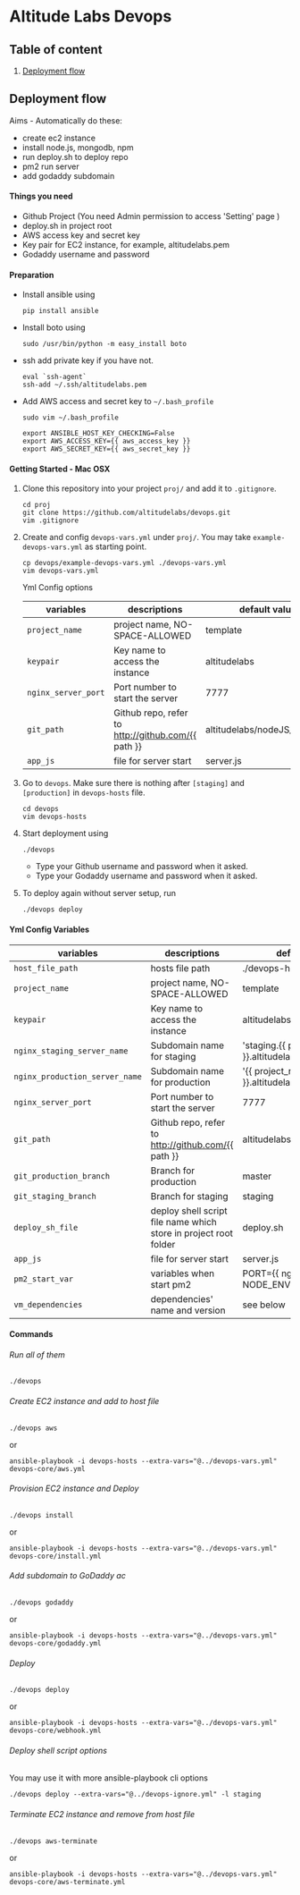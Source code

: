 Altitude Labs Devops
===

## Table of content
1. [Deployment flow](#deployment-flow)

## <a name="deployment-flow"></a>Deployment flow

Aims - Automatically do these:
* create ec2 instance
* install node.js, mongodb, npm
* run deploy.sh to deploy repo
* pm2 run server
* add godaddy subdomain

#### Things you need
* Github Project (You need Admin permission to access 'Setting' page )
* deploy.sh in project root
* AWS access key and secret key
* Key pair for EC2 instance, for example, altitudelabs.pem
* Godaddy username and password


#### Preparation
* Install ansible using
    ```
    pip install ansible
    ```
* Install boto using
    ```
    sudo /usr/bin/python -m easy_install boto
    ```
* ssh add private key if you have not.
    ```
    eval `ssh-agent`
    ssh-add ~/.ssh/altitudelabs.pem
    ```

* Add AWS access and secret key to `~/.bash_profile`
    ```
    sudo vim ~/.bash_profile
    ```

    ```
    export ANSIBLE_HOST_KEY_CHECKING=False
    export AWS_ACCESS_KEY={{ aws_access_key }}
    export AWS_SECRET_KEY={{ aws_secret_key }}
    ```



#### Getting Started - Mac OSX
1. Clone this repository into your project `proj/` and add it to `.gitignore`.
   ```
   cd proj
   git clone https://github.com/altitudelabs/devops.git
   vim .gitignore
   ```

2. Create and config `devops-vars.yml` under `proj/`. You may take `example-devops-vars.yml` as starting point.
    ```
    cp devops/example-devops-vars.yml ./devops-vars.yml
    vim devops-vars.yml
    ```

    Yml Config options

    | variables       | descriptions              | default value|
    |-----------------|---------------------------|--------------|
    |`project_name` | project name, NO-SPACE-ALLOWED|template|
    |`keypair` |Key name to access the instance|altitudelabs|
    |`nginx_server_port` |Port number to start the server|7777|
    |`git_path` |Github repo, refer to http://github.com/{{ path }}|altitudelabs/nodeJS_template|
    |`app_js` |file for server start|server.js|

3. Go to `devops`. Make sure there is nothing after `[staging]` and `[production]` in `devops-hosts` file.
    ```
    cd devops
    vim devops-hosts
    ```

4. Start deployment using
    ```
    ./devops
    ```
    * Type your Github username and password when it asked.
    * Type your Godaddy username and password when it asked.

5. To deploy again without server setup, run
    ```
    ./devops deploy
    ```

#### Yml Config Variables

| variables       | descriptions              | default value|
|-----------------|---------------------------|--------------|
|`host_file_path` | hosts file path           |./devops-hosts|
|`project_name` | project name, NO-SPACE-ALLOWED|template|
|`keypair` |Key name to access the instance|altitudelabs|
|`nginx_staging_server_name` |Subdomain name for staging|'staging.{{ project_name }}.altitudelabs.com'|
|`nginx_production_server_name` |Subdomain name for production |'{{ project_name }}.altitudelabs.com'|
|`nginx_server_port` |Port number to start the server|7777|
|`git_path` |Github repo, refer to http://github.com/{{ path }}|altitudelabs/nodeJS_template|
|`git_production_branch` |Branch for production|master|
|`git_staging_branch` |Branch for staging|staging|
|`deploy_sh_file` |deploy shell script file name which store in project root folder|deploy.sh|
|`app_js` |file for server start|server.js|
|`pm2_start_var`     |variables when start pm2|PORT={{ nginx_server_port }} NODE_ENV=production|
|`vm_dependencies` |dependencies' name and version|see below|


#### Commands

###### Run all of them
  ```
  ./devops
  ```

###### Create EC2 instance and add to host file
  ```
  ./devops aws
  ```
  or
  ```
  ansible-playbook -i devops-hosts --extra-vars="@../devops-vars.yml" devops-core/aws.yml
  ```

###### Provision EC2 instance and Deploy
  ```
  ./devops install
  ```
  or
  ```
  ansible-playbook -i devops-hosts --extra-vars="@../devops-vars.yml" devops-core/install.yml
  ```

###### Add subdomain to GoDaddy ac
  ```
  ./devops godaddy
  ```
  or
  ```
  ansible-playbook -i devops-hosts --extra-vars="@../devops-vars.yml" devops-core/godaddy.yml
  ```

###### Deploy
  ```
  ./devops deploy
  ```
  or
  ```
  ansible-playbook -i devops-hosts --extra-vars="@../devops-vars.yml" devops-core/webhook.yml
  ```

###### Deploy shell script options
  You may use it with more ansible-playbook cli options
  ```
  ./devops deploy --extra-vars="@../devops-ignore.yml" -l staging
  ```

###### Terminate EC2 instance and remove from host file
  ```
  ./devops aws-terminate
  ```
  or
  ```
  ansible-playbook -i devops-hosts --extra-vars="@../devops-vars.yml" devops-core/aws-terminate.yml
  ```
